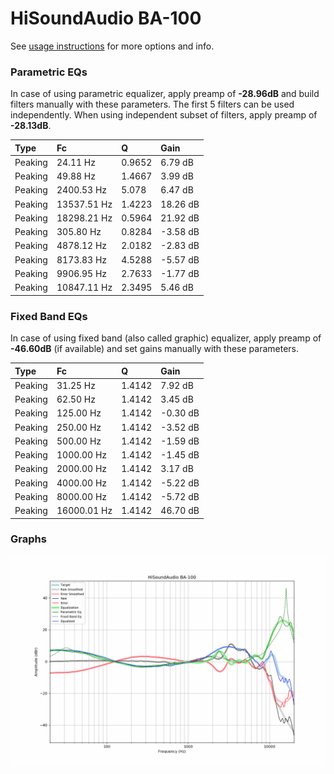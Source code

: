 # HiSoundAudio BA-100
See [usage instructions](https://github.com/jaakkopasanen/AutoEq#usage) for more options and info.

### Parametric EQs
In case of using parametric equalizer, apply preamp of **-28.96dB** and build filters manually
with these parameters. The first 5 filters can be used independently.
When using independent subset of filters, apply preamp of **-28.13dB**.

| Type    | Fc          |      Q | Gain     |
|:--------|:------------|:-------|:---------|
| Peaking | 24.11 Hz    | 0.9652 | 6.79 dB  |
| Peaking | 49.88 Hz    | 1.4667 | 3.99 dB  |
| Peaking | 2400.53 Hz  | 5.078  | 6.47 dB  |
| Peaking | 13537.51 Hz | 1.4223 | 18.26 dB |
| Peaking | 18298.21 Hz | 0.5964 | 21.92 dB |
| Peaking | 305.80 Hz   | 0.8284 | -3.58 dB |
| Peaking | 4878.12 Hz  | 2.0182 | -2.83 dB |
| Peaking | 8173.83 Hz  | 4.5288 | -5.57 dB |
| Peaking | 9906.95 Hz  | 2.7633 | -1.77 dB |
| Peaking | 10847.11 Hz | 2.3495 | 5.46 dB  |

### Fixed Band EQs
In case of using fixed band (also called graphic) equalizer, apply preamp of **-46.60dB**
(if available) and set gains manually with these parameters.

| Type    | Fc          |      Q | Gain     |
|:--------|:------------|:-------|:---------|
| Peaking | 31.25 Hz    | 1.4142 | 7.92 dB  |
| Peaking | 62.50 Hz    | 1.4142 | 3.45 dB  |
| Peaking | 125.00 Hz   | 1.4142 | -0.30 dB |
| Peaking | 250.00 Hz   | 1.4142 | -3.52 dB |
| Peaking | 500.00 Hz   | 1.4142 | -1.59 dB |
| Peaking | 1000.00 Hz  | 1.4142 | -1.45 dB |
| Peaking | 2000.00 Hz  | 1.4142 | 3.17 dB  |
| Peaking | 4000.00 Hz  | 1.4142 | -5.22 dB |
| Peaking | 8000.00 Hz  | 1.4142 | -5.72 dB |
| Peaking | 16000.01 Hz | 1.4142 | 46.70 dB |

### Graphs
![](./HiSoundAudio%20BA-100.png)